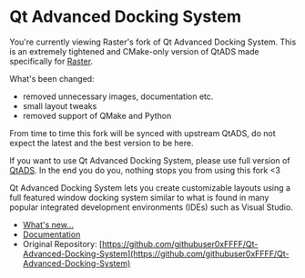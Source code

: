 # Qt Advanced Docking System
You're currently viewing Raster's fork of Qt Advanced Docking System. This is an extremely tightened and CMake-only version of QtADS made specifically for [Raster](https://github.com/raster-editor/raster).

What's been changed:
* removed unnecessary images, documentation etc.
* small layout tweaks
* removed support of QMake and Python

From time to time this fork will be synced with upstream QtADS, do not expect the latest and the best version to be here.

If you want to use Qt Advanced Docking System, please use full version of [QtADS](https://github.com/githubuser0xFFFF/Qt-Advanced-Docking-System).
In the end you do you, nothing stops you from using this fork <3

Qt Advanced Docking System lets you create customizable layouts using a full
featured window docking system similar to what is found in many popular
integrated development environments (IDEs) such as Visual Studio.

- [What's new...](https://github.com/githubuser0xFFFF/Qt-Advanced-Docking-System/releases/latest)
- [Documentation](https://githubuser0xffff.github.io/Qt-Advanced-Docking-System/doc/user-guide.html)
- Original Repository: [https://github.com/githubuser0xFFFF/Qt-Advanced-Docking-System](https://github.com/githubuser0xFFFF/Qt-Advanced-Docking-System)
